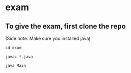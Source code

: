 # exam


## To give the exam, first clone the repo

(Side note: Make sure you installed java)

`
cd exam
`

`
javac *.java
`

`
java Main
`
